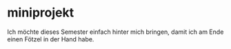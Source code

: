 # miniprojekt

Ich möchte dieses Semester einfach hinter mich bringen, damit ich am Ende einen Fötzel in der Hand habe.
